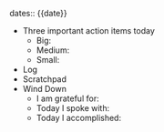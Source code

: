dates:: {{date}}

- Three important action items today
    - Big:
    - Medium:
    - Small:
- Log
- Scratchpad
- Wind Down
    - I am grateful for:
    - Today I spoke with:
    - Today I accomplished: